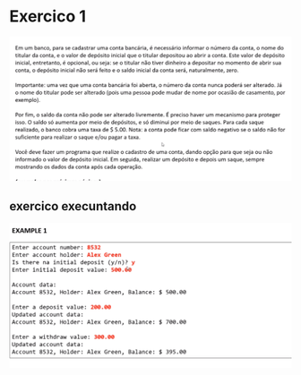 # Exercico 1

![exercico1](img/exercicio1.png)

## exercico execuntando

![exercicio1ex](img/Captura%20de%20tela%20de%202022-09-10%2012-02-05.png)

